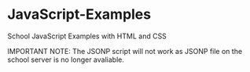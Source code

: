 # JavaScript-Examples
School JavaScript Examples with HTML and CSS

IMPORTANT NOTE: The JSONP script will not work as JSONP file on the school server is no longer avaliable.
